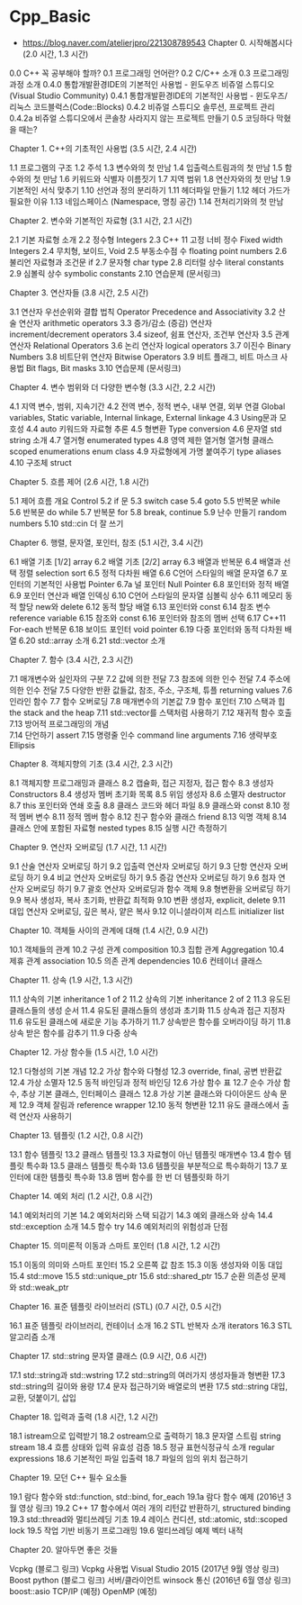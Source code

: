 # Cpp_Basic
- https://blog.naver.com/atelierjpro/221308789543
Chapter 0. 시작해봅시다 (2.0 시간, 1.3 시간)

0.0 C++ 꼭 공부해야 할까?
0.1 프로그래밍 언어란?
0.2 C/C++ 소개
0.3 프로그래밍 과정 소개
0.4.0 통합개발환경IDE의 기본적인 사용법 - 윈도우즈  비쥬얼 스튜디오 (Visual Studio Community)
0.4.1 통합개발환경IDE의 기본적인 사용법 - 윈도우즈/리눅스 코드블럭스(Code::Blocks)
0.4.2 비쥬얼 스튜디오 솔루션, 프로젝트 관리
0.4.2a 비쥬얼 스튜디오에서 콘솔창 사라지지 않는 프로젝트 만들기
0.5 코딩하다 막혔을 때는?

Chapter 1. C++의 기초적인 사용법 (3.5 시간, 2.4 시간)

1.1 프로그램의 구조
1.2 주석
1.3 변수와의 첫 만남
1.4 입출력스트림과의 첫 만남
1.5 함수와의 첫 만남
1.6 키워드와 식별자 이름짓기
1.7 지역 범위
1.8 연산자와의 첫 만남
1.9 기본적인 서식 맞추기
1.10 선언과 정의 분리하기
1.11 헤더파일 만들기
1.12 헤더 가드가 필요한 이유
1.13 네임스페이스 (Namespace, 명칭 공간)
1.14 전처리기와의 첫 만남

Chapter 2. 변수와 기본적인 자료형 (3.1 시간, 2.1 시간)

2.1 기본 자료형 소개
2.2 정수형 Integers
2.3 C++ 11 고정 너비 정수 Fixed width Integers
2.4 무치형, 보이드, Void
2.5 부동소수점 수 floating point numbers
2.6 불리언 자료형과 조건문 if
2.7 문자형 char type
2.8 리터럴 상수 literal constants
2.9 심볼릭 상수 symbolic constants
2.10 연습문제 (문서링크)

Chapter 3. 연산자들 (3.8 시간, 2.5 시간)

3.1 연산자 우선순위와 결합 법칙 Operator Precedence and Associativity
3.2 산술 연산자 arithmetic operators
3.3 증가/감소 (증감) 연산자 increment/decrement operators
3.4 sizeof, 쉼표 연산자, 조건부 연산자
3.5 관계 연산자 Relational Operators
3.6 논리 연산자 logical operators
3.7 이진수 Binary Numbers
3.8 비트단위 연산자 Bitwise Operators
3.9 비트 플래그, 비트 마스크 사용법 Bit flags, Bit masks
3.10 연습문제 (문서링크)

Chapter 4. 변수 범위와 더 다양한 변수형 (3.3 시간, 2.2 시간)

4.1 지역 변수, 범위, 지속기간
4.2 전역 변수, 정적 변수, 내부 연결, 외부 연결 Global variables, Static variable, Internal linkage, External linkage
4.3 Using문과 모호성
4.4 auto 키워드와 자료형 추론
4.5 형변환 Type conversion
4.6 문자열 std string 소개
4.7 열거형 enumerated types
4.8 영역 제한 열거형 열거형 클래스 scoped enumerations enum class
4.9 자료형에게 가명 붙여주기 type aliases 
4.10 구조체 struct

Chapter 5. 흐름 제어 (2.6 시간, 1.8 시간)

5.1 제어 흐름 개요 Control
5.2 if 문
5.3 switch case
5.4 goto 
5.5 반복문 while
5.6 반복문 do while
5.7 반복문 for
5.8 break, continue
5.9 난수 만들기 random numbers
5.10 std::cin 더 잘 쓰기

Chapter 6. 행렬, 문자열, 포인터, 참조 (5.1 시간, 3.4 시간)

6.1 배열 기초 [1/2] array
6.2 배열 기초 [2/2] array
6.3 배열과 반복문
6.4 배열과 선택 정렬 selection sort
6.5 정적 다차원 배열
6.6 C언어 스타일의 배열 문자열
6.7 포인터의 기본적인 사용법 Pointer 
6.7a 널 포인터 Null Pointer
6.8 포인터와 정적 배열
6.9 포인터 연산과 배열 인덱싱
6.10 C언어 스타일의 문자열 심볼릭 상수
6.11 메모리 동적 할당 new와 delete
6.12 동적 할당 배열 
6.13 포인터와 const
6.14 참조 변수 reference variable
6.15 참조와 const
6.16 포인터와 참조의 멤버 선택
6.17 C++11 For-each 반복문
6.18 보이드 포인터 void pointer
6.19 다중 포인터와 동적 다차원 배열
6.20 std::array 소개
6.21 std::vector 소개

Chapter 7. 함수 (3.4 시간, 2.3 시간)

7.1 매개변수와 실인자의 구분
7.2 값에 의한 전달 
7.3 참조에 의한 인수 전달
7.4 주소에 의한 인수 전달
7.5 다양한 반환 값들값, 참조, 주소, 구조체, 튜플 returning values
7.6 인라인 함수 
7.7 함수 오버로딩 
7.8 매개변수의 기본값
7.9 함수 포인터
7.10 스택과 힙 the stack and the heap
7.11 std::vector를 스택처럼 사용하기
7.12 재귀적 함수 호출
7.13 방어적 프로그래밍의 개념  
7.14 단언하기 assert 
7.15 명령줄 인수 command line arguments
7.16 생략부호 Ellipsis

Chapter 8. 객체지향의 기초 (3.4 시간, 2.3 시간)

8.1 객체지향 프로그래밍과 클래스
8.2 캡슐화, 접근 지정자, 접근 함수 
8.3 생성자 Constructors
8.4 생성자 멤버 초기화 목록
8.5 위임 생성자
8.6 소멸자 destructor
8.7 this 포인터와 연쇄 호출
8.8 클래스 코드와 헤더 파일
8.9 클래스와 const
8.10 정적 멤버 변수
8.11 정적 멤버 함수
8.12 친구 함수와 클래스 friend 
8.13 익명 객체
8.14 클래스 안에 포함된 자료형 nested types
8.15 실행 시간 측정하기

Chapter 9. 연산자 오버로딩 (1.7 시간, 1.1 시간)

9.1 산술 연산자 오버로딩 하기
9.2 입출력 연산자 오버로딩 하기
9.3 단항 연산자 오버로딩 하기
9.4 비교 연산자 오버로딩 하기
9.5 증감 연산자 오버로딩 하기
9.6 첨자 연산자 오버로딩 하기
9.7 괄호 연산자 오버로딩과 함수 객체
9.8 형변환을 오버로딩 하기
9.9 복사 생성자, 복사 초기화, 반환값 최적화
9.10 변환 생성자, explicit, delete
9.11 대입 연산자 오버로딩, 깊은 복사, 얕은 복사
9.12 이니셜라이져 리스트 initializer list 

Chapter 10. 객체들 사이의 관계에 대해 (1.4 시간, 0.9 시간)

10.1 객체들의 관계
10.2 구성 관계 composition
10.3 집합 관계 Aggregation 
10.4 제휴 관계 association
10.5 의존 관계 dependencies
10.6 컨테이너 클래스

Chapter 11. 상속 (1.9 시간, 1.3 시간)

11.1 상속의 기본 inheritance 1 of 2
11.2 상속의 기본 inheritance 2 of 2
11.3 유도된 클래스들의 생성 순서
11.4 유도된 클래스들의 생성과 초기화
11.5 상속과 접근 지정자
11.6 유도된 클래스에 새로운 기능 추가하기 
11.7 상속받은 함수를 오버라이딩 하기
11.8 상속 받은 함수를 감추기
11.9 다중 상속

Chapter 12. 가상 함수들 (1.5 시간, 1.0 시간)

12.1 다형성의 기본 개념
12.2 가상 함수와 다형성 
12.3 override, final, 공변 반환값
12.4 가상 소멸자
12.5 동적 바인딩과 정적 바인딩
12.6 가상 함수 표 
12.7 순수 가상 함수, 추상 기본 클래스, 인터페이스 클래스
12.8 가상 기본 클래스와 다이아몬드 상속 문제 
12.9 객체 잘림과 reference wrapper
12.10 동적 형변환
12.11 유도 클래스에서 출력 연산자 사용하기

Chapter 13. 템플릿 (1.2 시간, 0.8 시간)

13.1 함수 템플릿
13.2 클래스 템플릿
13.3 자료형이 아닌 템플릿 매개변수
13.4 함수 템플릿 특수화
13.5 클래스 템플릿 특수화
13.6 템플릿을 부분적으로 특수화하기
13.7 포인터에 대한 템플릿 특수화
13.8 멤버 함수를 한 번 더 템플릿화 하기

Chapter 14. 예외 처리 (1.2 시간, 0.8 시간)

14.1 예외처리의 기본
14.2 예외처리와 스택 되감기
14.3 예외 클래스와 상속
14.4 std::exception 소개
14.5 함수 try
14.6 예외처리의 위험성과 단점

Chapter 15. 의미론적 이동과 스마트 포인터 (1.8 시간, 1.2 시간)

15.1 이동의 의미와 스마트 포인터
15.2 오른쪽 값 참조
15.3 이동 생성자와 이동 대입
15.4 std::move
15.5 std::unique_ptr
15.6 std::shared_ptr
15.7 순환 의존성 문제와 std::weak_ptr

Chapter 16. 표준 템플릿 라이브러리 (STL) (0.7 시간, 0.5 시간)

16.1 표준 템플릿 라이브러리, 컨테이너 소개
16.2 STL 반복자 소개 iterators
16.3 STL 알고리즘 소개

Chapter 17. std::string 문자열 클래스 (0.9 시간, 0.6 시간)

17.1 std::string과 std::wstring
17.2 std::string의 여러가지 생성자들과 형변환
17.3 std::string의 길이와 용량
17.4 문자 접근하기와 배열로의 변환
17.5 std::string 대입, 교환, 덧붙이기, 삽입

Chapter 18. 입력과 출력 (1.8 시간, 1.2 시간)

18.1 istream으로 입력받기
18.2 ostream으로 출력하기
18.3 문자열 스트림 string stream
18.4 흐름 상태와 입력 유효성 검증
18.5 정규 표현식정규식 소개 regular expressions 
18.6 기본적인 파일 입출력
18.7 파일의 임의 위치 접근하기

Chapter 19. 모던 C++ 필수 요소들

19.1 람다 함수와 std::function, std::bind, for_each
19.1a 람다 함수 예제 (2016년 3월 영상 링크)
19.2 C++ 17 함수에서 여러 개의 리턴값 반환하기, structured binding
19.3 std::thread와 멀티쓰레딩 기초
19.4 레이스 컨디션, std::atomic, std::scoped lock
19.5 작업 기반 비동기 프로그래밍
19.6 멀티쓰레딩 예제 벡터 내적

Chapter 20. 알아두면 좋은 것들

Vcpkg (블로그 링크)
Vcpkg 사용법 Visual Studio 2015 (2017년 9월 영상 링크)
Boost python (블로그 링크)
서버/클라이언트 winsock 통신 (2016년 6월 영상 링크)
boost::asio TCP/IP (예정)
OpenMP (예정)
